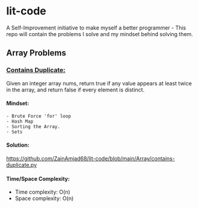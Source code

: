 # lit-code
A Self-Improvement initiative to make myself a better programmer - This repo will contain the problems I solve and my mindset behind solving them.

## Array Problems

### [Contains Duplicate:](https://leetcode.com/problems/contains-duplicate/description/)
Given an integer array nums, return true if any value appears at least twice in the array, and return false if every element is distinct.

#### Mindset:
    - Brute Force 'for' loop
    - Hash Map
    - Sorting the Array.
    - Sets
#### Solution:
https://github.com/ZainAmjad68/lit-code/blob/main/Array/contains-duplicate.py
#### Time/Space Complexity:
- Time complexity: O(n)
- Space complexity: O(n)
